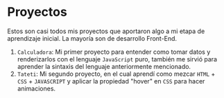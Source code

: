# Proyectos

Estos son casi todos mis proyectos que aportaron algo a mi etapa de aprendizaje inicial. La mayoría son de desarrollo Front-End.

1. `Calculadora`: Mi primer proyecto para entender como tomar datos y renderizarlos con el lenguaje `JavaScript` puro, también me sirvió para aprender la sintaxis del lenguaje anteriormente mencionado.
2. `Tateti`: Mi segundo proyecto, en el cual aprendí como mezcar `HTML` + `CSS` + `JAVASCRIPT` y aplicar la propiedad "hover" en `CSS` para hacer animaciones.
